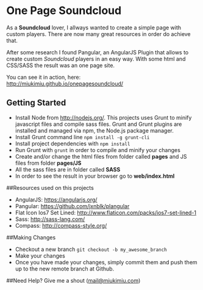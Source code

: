 One Page Soundcloud
=================

As a **Soundcloud** lover, I allways wanted to create a simple page with custom players. 
There are now many great resources in order do achieve that. 

After some research I found Pangular, an AngularJS Plugin that allows to create custom *Soundcloud* players in an easy way.
With some html and CSS/SASS the result was an one page site.

You can see it in action, here:
http://miukimiu.github.io/onepagesoundcloud/

## Getting Started
* Install Node from http://nodejs.org/. This projects uses Grunt to minify javascript files and compile sass files. Grunt and Grunt plugins are installed and managed via npm, the Node.js package manager.
* Install Grunt command line `npm install -g grunt-cli`
* Install project dependencies with `npm install`
* Run Grunt with `grunt` in order to compile and minify your changes
* Create and/or change the html files from folder called **pages** and JS files from folder **pages/JS**
* All the sass files are in folder called **SASS**
* In order to see the result in your browser go to **web/index.html**

##Resources used on this projects

* AngularJS: https://angularjs.org/
* Pangular: https://github.com/jxnblk/plangular
* Flat Icon Ios7 Set Lined: http://www.flaticon.com/packs/ios7-set-lined-1
* Sass: http://sass-lang.com/
* Compass: http://compass-style.org/

##Making Changes
* Checkout a new branch `git checkout -b my_awesome_branch`
* Make your changes
* Once you have made your changes, simply commit them and push them up to the new remote branch at Github.

##Need Help?
Give me a shout (mail@miukimiu.com)

